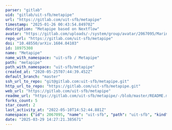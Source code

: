 ```yaml
---
parser: "gitlab"
uid: "gitlab/uit-sfb/metapipe"
url: "https://gitlab.com/uit-sfb/metapipe"
timestamp: "2025-01-26 00:43:54.849702"
description: "Metapipe based on Nextflow"
avatar: "https://gitlab.com/uploads/-/system/group/avatar/2067095/Marine_Metagenomics_Portal_final.jpg"
repo_url: "https://gitlab.com/uit-sfb/metapipe"
doi: "10.48550/arXiv.1604.04103"
id: 18975308
name: "Metapipe"
name_with_namespace: "uit-sfb / Metapipe"
path: "metapipe"
path_with_namespace: "uit-sfb/metapipe"
created_at: "2020-05-25T07:44:39.452Z"
default_branch: "master"
ssh_url_to_repo: "git@gitlab.com:uit-sfb/metapipe.git"
http_url_to_repo: "https://gitlab.com/uit-sfb/metapipe.git"
web_url: "https://gitlab.com/uit-sfb/metapipe"
readme_url: "https://gitlab.com/uit-sfb/metapipe/-/blob/master/README.md"
forks_count: 5
star_count: 2
last_activity_at: "2022-05-10T14:52:44.881Z"
namespace: {"id": 2067095, "name": "uit-sfb", "path": "uit-sfb", "kind": "group", "full_path": "uit-sfb", "parent_id": null, "avatar_url": "/uploads/-/system/group/avatar/2067095/Marine_Metagenomics_Portal_final.jpg", "web_url": "https://gitlab.com/groups/uit-sfb"}
date: "2025-03-29 14:27:21.385671"
---
```

